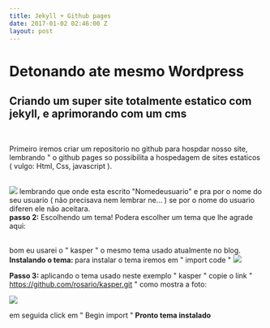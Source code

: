 ```yaml
---
title: Jekyll + Github pages
date: 2017-01-02 02:46:00 Z
layout: post
---
```


<h1> Detonando ate mesmo Wordpress </h1>
<h2>Criando um super site totalmente estatico com jekyll, e aprimorando com um cms </h2>
<br>
<p>Primeiro iremos criar um repositorio no github para hospdar nosso site, lembrando " o github pages so possibilita a hospedagem de sites estaticos ( vulgo: Html, Css, javascript ).</p>
<br>
<img src="uploads/git.png">
lembrando que onde esta escrito "Nomedeusuario" e pra por o nome do seu usuario ( não precisava nem lembrar ne... )
se por o nome do usuario diferen ele não aceitara.
<br>
<b>passo 2:</b> Escolhendo um tema!
Podera escolher um tema que lhe agrade aqui:

[](http://jekyll.tips/templates/)

<br>
bom eu usarei o " kasper " o mesmo tema usado atualmente no blog.
<b>Instalando o tema: </b>
para instalar o tema iremos em " import code "
<img src="uploads/git2.png">

<b>Passo 3: </b>
aplicando o tema usado neste exemplo " kasper "
copie o link " https://github.com/rosario/kasper.git "
como mostra a foto:

<img src="uploads/git3.png">

em seguida click em " Begin import "
<b>Pronto tema instalado </b>




